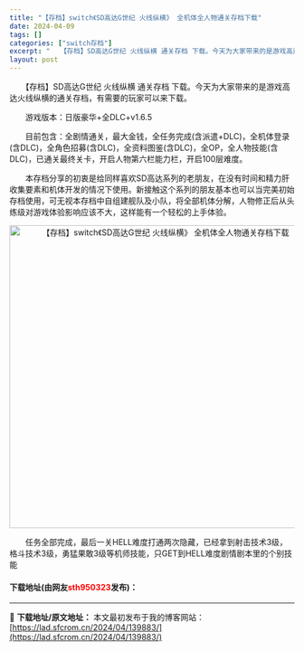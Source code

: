 ```yaml
---
title: "【存档】switch《SD高达G世纪 火线纵横》 全机体全人物通关存档下载"
date: 2024-04-09
tags: []
categories: ["switch存档"]
excerpt: "　　【存档】SD高达G世纪 火线纵横 通关存档 下载。今天为大家带来的是游戏高达火线纵横的通关存档，有需要的玩家可以来下载。 　　游戏版本：日版豪华+全DLC+v1.6.5 　　目前包含：全剧情通关，最大金钱，全任务完成(含派遣+DLC)，全机体登录(含DLC)，全角色招募(含DLC)，全资料图鉴(&hellip;"
layout: post
---
```


 <p>　　【存档】SD高达G世纪 火线纵横 通关存档 下载。今天为大家带来的是游戏高达火线纵横的通关存档，有需要的玩家可以来下载。</p> <p>　　游戏版本：日版豪华+全DLC+v1.6.5</p> <p>　　目前包含：全剧情通关，最大金钱，全任务完成(含派遣+DLC)，全机体登录(含DLC)，全角色招募(含DLC)，全资料图鉴(含DLC)，全OP，全人物技能(含DLC)，已通关最终关卡，开启人物第六栏能力栏，开启100层难度。</p> <p>　　本存档分享的初衷是给同样喜欢SD高达系列的老朋友，在没有时间和精力肝收集要素和机体开发的情况下使用。新接触这个系列的朋友基本也可以当完美初始存档使用，可无视本存档中自组建舰队及小队，将全部机体分解，人物修正后从头练级对游戏体验影响应该不大，这样能有一个轻松的上手体验。</p> <p align="center"><img align="" border="0" src="https://lad.sfcrom.cn/wp-content/uploads/2024/04/20240409_6614f16f2463e.webp" width="536" alt="【存档】switch《SD高达G世纪 火线纵横》 全机体全人物通关存档下载" /></p> <p>　　任务全部完成，最后一关HELL难度打通两次隐藏，已经拿到射击技术3级，格斗技术3级，勇猛果敢3级等机师技能，只GET到HELL难度剧情剧本里的个别技能</p> <p><h4>下载地址(由网友<font color="red">sth950323</font>发布)：</h4></p> 

---
📖 **下载地址/原文地址：** 本文最初发布于我的博客网站：[https://lad.sfcrom.cn/2024/04/139883/](https://lad.sfcrom.cn/2024/04/139883/)

